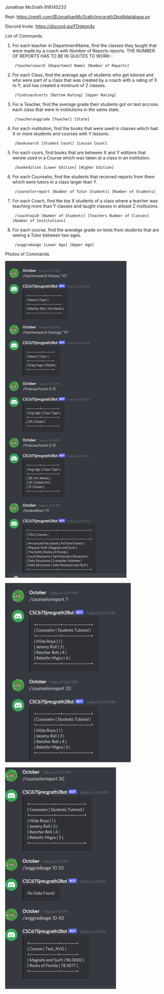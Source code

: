 
Jonathan McGrath
918145233

Repl:
    https://replit.com/@JonathanMcGrath/jmcgrath2bot#database.py

Discord Invite.
    https://discord.gg/FDgtpm4s

List of Commands. 

1. For each teacher in DepartmentName, find the classes they taught that were made by a coach with Number of Reports reports. THE NUMBER OF REPORTS HAS TO BE IN QUOTES TO WORK--

        /teachersearch [Department Name] [Number of Reports]

2. For each Class,  find the average age of students who get tutored and who were part of a class that was created by a coach with a rating of X to Y,  and has created a minimum of Z classes.

        /findcoachcerts [Bottom Rating] [Upper Rating]

3. For a Teacher, find the average grade their students got on test accross each class that were in institutions in the same state. 

        /teacheravggrade [Teacher] [State]

4. For each institution, find the books that were used in classes which had X or more students and courses with Y lessons. 

        /booksearch [Student Count] [Lesson Count]

5. For each cours, find books that are between X and Y editions that werew used in a Course which was taken at a class in an institution.

        /bookedition [Lower Edition] [Higher Edition]

6. For each Counselor, find the students that received reports from them which were tutors in a class larger than Y. 

        /counselorreport [Number of Tutor Students] [Number of Students]

7. For each Coach, find the top X students of a class where a teacher was teaching more than Y classes and taught classes in atleast Z instituions. 

        /coachtop10 [Number of Students] [Teachers Number of Classes] [Number of Institutions]

8. For each course, find the averatge grade on tests from students that are seeing a Tutor between two ages. 

        /avggradeage [Lower Age] [Upper Age]

Photos of Commands. 

![Alt text](/milestones/Milestone3/ColabPhotos/Bot1.PNG?raw=true "First Set")

![Alt text](/milestones/Milestone3/ColabPhotos/Bot2.png?raw=true "Second Set")

![Alt text](/milestones/Milestone3/ColabPhotos/Bot3.png?raw=true "Third Set")